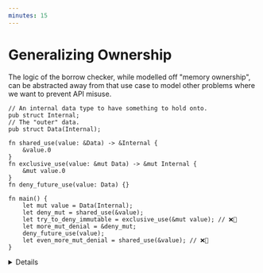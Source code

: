 ```yaml
---
minutes: 15
---
```


# Generalizing Ownership

The logic of the borrow checker, while modelled off "memory ownership", can be
abstracted away from that use case to model other problems where we want to
prevent API misuse.

```rust,editable,compile_fail
// An internal data type to have something to hold onto.
pub struct Internal;
// The "outer" data.
pub struct Data(Internal);

fn shared_use(value: &Data) -> &Internal {
    &value.0
}
fn exclusive_use(value: &mut Data) -> &mut Internal {
    &mut value.0
}
fn deny_future_use(value: Data) {}

fn main() {
    let mut value = Data(Internal);
    let deny_mut = shared_use(&value);
    let try_to_deny_immutable = exclusive_use(&mut value); // ❌🔨
    let more_mut_denial = &deny_mut;
    deny_future_use(value);
    let even_more_mut_denial = shared_use(&value); // ❌🔨
}
```

<details>

- This example re-frames the borrow checker rules away from references and
  towards semantic meaning in non-memory-safety settings. Nothing is being
  mutated, nothing is being sent across threads.

- When a new feature is introduced to users, it is often done so with a specific
  idea of what it will be used for.

  Over time, users may develop ways of using that feature in ways that may have
  not been foreseen.

  In 2004, Java 5 introduced Generics with the
  [main stated purpose of enabling type safe collections](https://jcp.org/en/jsr/detail?id=14).

  Since then, users and developers of the language expanded the use of generics
  to other areas of type safe API design.

  What we aim to do here is similar: The borrow checker, after being introduced
  to people with the purpose of avoiding use-after-free and data races, is being
  used to model things that have nothing to do with preventing those classes of
  misuse.

- To use the borrow checker as a problem solving tool, we will need to "forget"
  that the original purpose of it is to prevent mutable aliasing in the context
  of preventing use-after-frees and data races, instead imagining and working
  within situations where the rules are the same but the meaning is slightly
  different.

- In rust's borrow checker we have access to three different ways of "taking" a
  value:

  <!-- TODO: actually link to the RAII section when it has been merged. -->
  - Owned value `T`. Very permissive case, to the point where mutability can be
    re-set, but demands that nothing else is using it in any context and drops
    the value when scope ends (unless that scope returns this value) (see:
    RAII.)

  - Mutable Reference `&mut T`. While holding onto a mutable reference we can
    still "dispatch" to methods and functions that take an immutable, shared
    reference of the value but only as long as we're not aliasing immutable,
    shared references to related data "after" that dispatch.

  - Shared Reference `&T`. Allows aliasing but prevents mutable access while any
    of these exist. We can't "dispatch" to methods and functions that take
    mutable references when all we have is a shared reference.

- Remember that every `&T` and `&mut T` has a lifetime, just one the user
  doesn't have to annotate or think about most of the time. We get to avoid
  annotating a lot of lifetimes because the rust compiler can elide the majority
  of them. See: [Lifetime Elision](../../../lifetimes/lifetime-elision.md).

</details>
